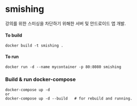 # smishing 

강의를 위한 스미싱을 차단하기 위해한 서버 및 안드로이드 앱 개발.

#### To build
```
docker build -t smishing .
```


#### To run
```
docker run -d --name mycontainer -p 80:8080 smishing
```


### Build & run docker-compose
```
docker-compose up -d 
or
docker-compose up -d --build   # for rebuild and running.
```


